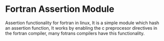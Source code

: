 # Fortran Assertion Module
Assertion functionality for fortran in linux, It is a simple module which hash an assertion function, It works by enabling the c preprocesor directives in the fortran compiler, many fotrans compilers have this functionality.
